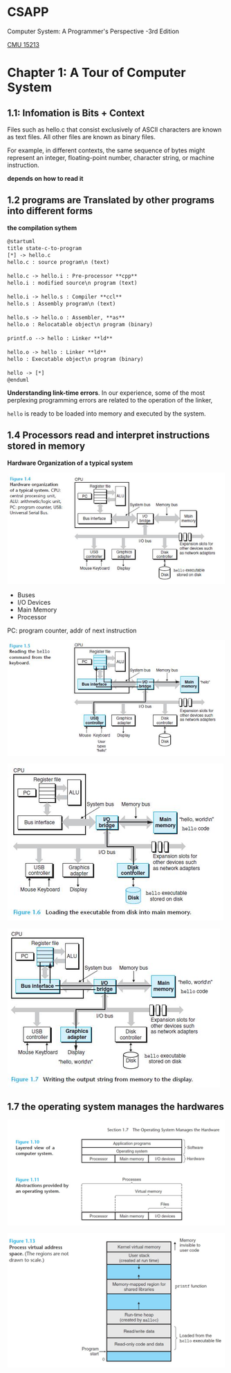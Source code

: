 # CSAPP

Computer System: A Programmer's Perspective -3rd Edition

[CMU 15213](https://www.youtube.com/playlist?list=PLcQU3vbfgCc9sVAiHf5761UUApjZ3ZD3x)

# Chapter 1: A Tour of Computer System

## 1.1: Infomation is Bits + Context

Files such as hello.c that consist exclusively
of ASCII characters are known as text files. All other files are known as binary
files.

For example, in different contexts, the same sequence of bytes
might represent an integer, floating-point number, character string, or machine
instruction.

**depends on how to read it**

## 1.2 programs are Translated by other programs into different forms


**the compilation sythem**

```plantuml
@startuml
title state-c-to-program
[*] -> hello.c 
hello.c : source program\n (text)

hello.c -> hello.i : Pre-processor **cpp**
hello.i : modified source\n program (text)

hello.i -> hello.s : Compiler **ccl**
hello.s : Assembly program\n (text)

hello.s -> hello.o : Assembler, **as**
hello.o : Relocatable object\n program (binary)

printf.o --> hello : Linker **ld**

hello.o -> hello : Linker **ld**
hello : Executable object\n program (binary)

hello -> [*]
@enduml
```

**Understanding link-time errors**. In our experience, some of the most perplexing
programming errors are related to the operation of the linker,

`hello` is ready to be loaded into memory and executed by the system.

## 1.4 Processors read and interpret instructions stored in memory

**Hardware Organization of a typical system**

![computer-hardware-org](./images/computer-hardware-organization.jpg)

- Buses
- I/O Devices
- Main Memory
- Processor

PC: program counter, addr of next instruction

![command-hello-from-shell](./images/hello-from-shell.jpg)

![hello-load-data-and-code](./images/hello-load-data-and-code.jpg)

![hello-running](./images/hello-running.jpg)


## 1.7 the operating system manages the hardwares

![os-abstractions](images/os-abstractions.jpg)

![process-virtual-addr-space](images/process-virtual-address-space.jpg)